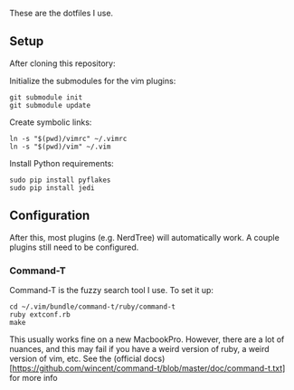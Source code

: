 These are the dotfiles I use.

## Setup
After cloning this repository:

Initialize the submodules for the vim plugins:
```
git submodule init
git submodule update
```

Create symbolic links:
```
ln -s "$(pwd)/vimrc" ~/.vimrc
ln -s "$(pwd)/vim" ~/.vim
````

Install Python requirements:
```
sudo pip install pyflakes
sudo pip install jedi
```

## Configuration

After this, most plugins (e.g. NerdTree) will automatically work. A couple
plugins still need to be configured.

### Command-T
Command-T is the fuzzy search tool I use. To set it up:
```
cd ~/.vim/bundle/command-t/ruby/command-t
ruby extconf.rb
make
```

This usually works fine on a new MacbookPro. However, there are a lot of
nuances, and this may fail if you have a weird version of ruby, a weird
version of vim, etc. See the (official
docs)[https://github.com/wincent/command-t/blob/master/doc/command-t.txt] for more info
